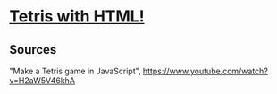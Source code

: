 # [Tetris with HTML!]( https://mfg-art.github.io/tetris-with-html/)

## Sources

"Make a Tetris game in JavaScript",  https://www.youtube.com/watch?v=H2aW5V46khA

